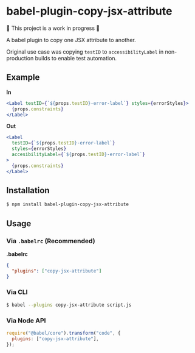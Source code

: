 # babel-plugin-copy-jsx-attribute

🚧 This project is a work in progress 🚧 

A babel plugin to copy one JSX attribute to another.

Original use case was copying `testID` to `accessibilityLabel` in non-production builds to enable test automation.

## Example

**In**

```jsx
<Label testID={`${props.testID}-error-label`} styles={errorStyles}>
  {props.constraints}
</Label>
```

**Out**

```jsx
<Label
  testID={`${props.testID}-error-label`}
  styles={errorStyles}
  accesibilityLabel={`${props.testID}-error-label`}
>
  {props.constraints}
</Label>
```

## Installation

```sh
$ npm install babel-plugin-copy-jsx-attribute
```

## Usage

### Via `.babelrc` (Recommended)

**.babelrc**

```json
{
  "plugins": ["copy-jsx-attribute"]
}
```

### Via CLI

```sh
$ babel --plugins copy-jsx-attribute script.js
```

### Via Node API

```javascript
require("@babel/core").transform("code", {
  plugins: ["copy-jsx-attribute"],
});
```

